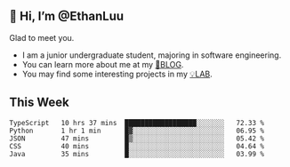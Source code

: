 ## 👋 Hi, I’m @EthanLuu

Glad to meet you.

- I am a junior undergraduate student, majoring in software engineering.
- You can learn more about me at my [📝BLOG](https://blog.ethanloo.top).
- You may find some interesting projects in my [💡LAB](https://lab.ethanloo.top).

## This Week
<!--START_SECTION:waka-->
```text
TypeScript   10 hrs 37 mins  ██████████████████░░░░░░░   72.33 % 
Python       1 hr 1 min      █▓░░░░░░░░░░░░░░░░░░░░░░░   06.95 % 
JSON         47 mins         █▒░░░░░░░░░░░░░░░░░░░░░░░   05.42 % 
CSS          40 mins         █░░░░░░░░░░░░░░░░░░░░░░░░   04.64 % 
Java         35 mins         █░░░░░░░░░░░░░░░░░░░░░░░░   03.99 % 
```
<!--END_SECTION:waka-->
